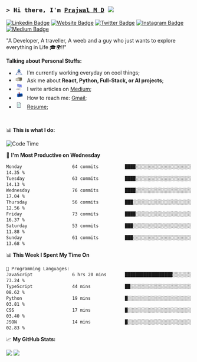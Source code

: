 ### <samp>&gt; Hi there, I'm <a href="https://prajwalmd.vercel.app/" target="_blank">Prajwal M D</a> <img src="https://media.giphy.com/media/hvRJCLFzcasrR4ia7z/giphy.gif" width="25"> </samp>

[![Linkedin Badge](https://img.shields.io/badge/-LinkedIn-0e76a8?style=flat-square&logo=Linkedin&logoColor=white)](https://www.linkedin.com/in/prajwal-m-d)
[![Website Badge](https://img.shields.io/badge/Website-3b5998?style=flat-square&logo=google-chrome&logoColor=white)](https://prajwalmd.vercel.app/)
[![Twitter Badge](https://img.shields.io/badge/-Twitter-00acee?style=flat-square&logo=Twitter&logoColor=white)](https://x.com/PrajwalMD18)
[![Instagram Badge](https://img.shields.io/badge/-Instagram-e4405f?style=flat-square&logo=Instagram&logoColor=white)](https://www.instagram.com/_.praj.wal._/)
[![Medium Badge](https://img.shields.io/badge/medium-%2312100E.svg?&style=for-square&logo=medium&logoColor=white)](https://medium.com/@prajju.18gryphon)

"A Developer, A traveller, A weeb and a guy who just wants to explore everything in Life 🎓🌍‼️"
  

**Talking about Personal Stuffs:**

- <img src="assets/developer.gif" width="21" />&nbsp;&nbsp; I’m currently working everyday on cool things;
- <img src="assets/message.gif" width="21" />&nbsp;&nbsp; Ask me about **React, Python, Full-Stack, or AI projects**;
- <img src="assets/laptop.gif" width="21" />&nbsp;&nbsp; I write articles on [Medium](https://medium.com/@prajju.18gryphon);
- <img src="assets/letterbox.gif" width="21" />&nbsp;&nbsp; How to reach me: [Gmail](prajju.18gryphon@gmail.com);
- <img src="assets/doc.gif" width="21" />&nbsp;&nbsp; [Resume](https://portfoliochatbot-h3zm.onrender.com/resume);

</br>

📊 **This is what I do:**
<!--START_SECTION:waka-->
![Code Time](http://img.shields.io/badge/Code%20Time-9%20hrs-blue)

📅 **I'm Most Productive on Wednesday** 

```text
Monday                   64 commits          ████░░░░░░░░░░░░░░░░░░░░░   14.35 % 
Tuesday                  63 commits          ████░░░░░░░░░░░░░░░░░░░░░   14.13 % 
Wednesday                76 commits          ████░░░░░░░░░░░░░░░░░░░░░   17.04 % 
Thursday                 56 commits          ███░░░░░░░░░░░░░░░░░░░░░░   12.56 % 
Friday                   73 commits          ████░░░░░░░░░░░░░░░░░░░░░   16.37 % 
Saturday                 53 commits          ███░░░░░░░░░░░░░░░░░░░░░░   11.88 % 
Sunday                   61 commits          ███░░░░░░░░░░░░░░░░░░░░░░   13.68 % 
```


📊 **This Week I Spent My Time On** 

```text
💬 Programming Languages: 
JavaScript               6 hrs 20 mins       ██████████████████░░░░░░░   73.24 % 
TypeScript               44 mins             ██░░░░░░░░░░░░░░░░░░░░░░░   08.62 % 
Python                   19 mins             █░░░░░░░░░░░░░░░░░░░░░░░░   03.81 % 
CSS                      17 mins             █░░░░░░░░░░░░░░░░░░░░░░░░   03.40 % 
JSON                     14 mins             █░░░░░░░░░░░░░░░░░░░░░░░░   02.83 % 
```


<!--END_SECTION:waka-->


📈 **My GitHub Stats:**

<p>
  <img height="180em" src="https://github-readme-stats.vercel.app/api?username=Prajwal18-MD&show_icons=true&hide_border=true&count_private=true&include_all_commits=true" />
  <img height="180em" src="https://github-readme-stats.vercel.app/api/top-langs/?username=Prajwal18-MD&exclude_repo=KNN-Image-Classification&show_icons=true&hide_border=true&layout=compact&langs_count=8"/>
</p>

